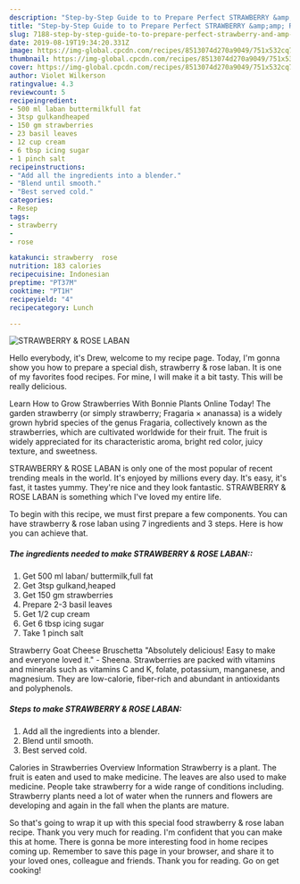 ```yaml
---
description: "Step-by-Step Guide to to Prepare Perfect STRAWBERRY &amp;amp; ROSE LABAN"
title: "Step-by-Step Guide to to Prepare Perfect STRAWBERRY &amp;amp; ROSE LABAN"
slug: 7188-step-by-step-guide-to-to-prepare-perfect-strawberry-and-amp-rose-laban
date: 2019-08-19T19:34:20.331Z
image: https://img-global.cpcdn.com/recipes/8513074d270a9049/751x532cq70/strawberry-rose-laban-recipe-main-photo.jpg
thumbnail: https://img-global.cpcdn.com/recipes/8513074d270a9049/751x532cq70/strawberry-rose-laban-recipe-main-photo.jpg
cover: https://img-global.cpcdn.com/recipes/8513074d270a9049/751x532cq70/strawberry-rose-laban-recipe-main-photo.jpg
author: Violet Wilkerson
ratingvalue: 4.3
reviewcount: 5
recipeingredient:
- 500 ml laban buttermilkfull fat
- 3tsp gulkandheaped
- 150 gm strawberries
- 23 basil leaves
- 12 cup cream
- 6 tbsp icing sugar
- 1 pinch salt
recipeinstructions:
- "Add all the ingredients into a blender."
- "Blend until smooth."
- "Best served cold."
categories:
- Resep
tags:
- strawberry
- 
- rose

katakunci: strawberry  rose
nutrition: 183 calories
recipecuisine: Indonesian
preptime: "PT37M"
cooktime: "PT1H"
recipeyield: "4"
recipecategory: Lunch

---
```



![STRAWBERRY &amp; ROSE LABAN](https://img-global.cpcdn.com/recipes/8513074d270a9049/751x532cq70/strawberry-rose-laban-recipe-main-photo.jpg)

Hello everybody, it's Drew, welcome to my recipe page. Today, I'm gonna show you how to prepare a special dish, strawberry &amp; rose laban. It is one of my favorites food recipes. For mine, I will make it a bit tasty. This will be really delicious.

Learn How to Grow Strawberries With Bonnie Plants Online Today! The garden strawberry (or simply strawberry; Fragaria × ananassa) is a widely grown hybrid species of the genus Fragaria, collectively known as the strawberries, which are cultivated worldwide for their fruit. The fruit is widely appreciated for its characteristic aroma, bright red color, juicy texture, and sweetness.

STRAWBERRY &amp; ROSE LABAN is only one of the most popular of recent trending meals in the world. It's enjoyed by millions every day. It's easy, it's fast, it tastes yummy. They're nice and they look fantastic. STRAWBERRY &amp; ROSE LABAN is something which I've loved my entire life.


To begin with this recipe, we must first prepare a few components. You can have strawberry &amp; rose laban using 7 ingredients and 3 steps. Here is how you can achieve that.

##### The ingredients needed to make STRAWBERRY &amp; ROSE LABAN::

1. Get 500 ml laban/ buttermilk,full fat
1. Get 3tsp gulkand,heaped
1. Get 150 gm strawberries
1. Prepare 2-3 basil leaves
1. Get 1/2 cup cream
1. Get 6 tbsp icing sugar
1. Take 1 pinch salt


Strawberry Goat Cheese Bruschetta &#34;Absolutely delicious! Easy to make and everyone loved it.&#34; - Sheena. Strawberries are packed with vitamins and minerals such as vitamins C and K, folate, potassium, manganese, and magnesium. They are low-calorie, fiber-rich and abundant in antioxidants and polyphenols. 

##### Steps to make STRAWBERRY &amp; ROSE LABAN:

1. Add all the ingredients into a blender.
1. Blend until smooth.
1. Best served cold.


Calories in Strawberries Overview Information Strawberry is a plant. The fruit is eaten and used to make medicine. The leaves are also used to make medicine. People take strawberry for a wide range of conditions including. Strawberry plants need a lot of water when the runners and flowers are developing and again in the fall when the plants are mature. 

So that's going to wrap it up with this special food strawberry &amp; rose laban recipe. Thank you very much for reading. I'm confident that you can make this at home. There is gonna be more interesting food in home recipes coming up. Remember to save this page in your browser, and share it to your loved ones, colleague and friends. Thank you for reading. Go on get cooking!

